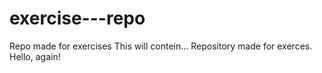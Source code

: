 # exercise---repo

Repo made for exercises
This will contein...
Repository made for exerces. 
Hello, again!

